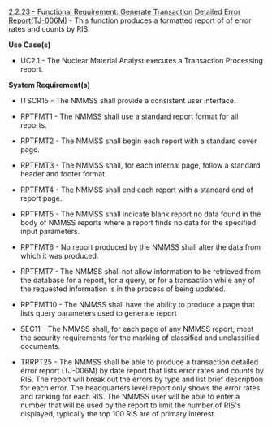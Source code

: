 <a href="https://dev.azure.com/Link-Technologies/NMMSS%20Requirements/_workitems/edit/161/" target="_blank">2.2.23 - Functional Requirement: Generate Transaction Detailed Error Report(TJ-006M)</a> - This function produces a formatted report of of error rates and counts by RIS.

**Use Case(s)**

- UC2.1 - The Nuclear Material Analyst executes a Transaction Processing report.

**System Requirement(s)**

- ITSCR15 - The NMMSS shall provide a consistent user interface.

- RPTFMT1 - The NMMSS shall use a standard report format for all reports.

- RPTFMT2 - The NMMSS shall begin each report with a standard cover page.

- RPTFMT3 - The NMMSS shall, for each internal page, follow a standard header and footer format.

- RPTFMT4 - The NMMSS shall end each report with a standard end of report page.

- RPTFMT5 - The NMMSS shall indicate blank report no data found in the body of NMMSS reports where a report finds no data for the specified input parameters.

- RPTFMT6 - No report produced by the NMMSS shall alter the data from which it was produced.

- RPTFMT7 - The NMMSS shall not allow information to be retrieved from the database for a report, for a query, or for a transaction while any of the requested information is in the process of being updated.

- RPTFMT10 - The NMMSS shall have the ability to produce a page that lists query parameters used to generate report

- SEC11 - The NMMSS shall, for each page of any NMMSS report, meet the security requirements for the marking of classified and unclassified documents.

- TRRPT25 - The NMMSS shall be able to produce a transaction detailed error report (TJ-006M) by date report that lists error rates and counts by RIS. The report will break out the errors by type and list brief description for each error. The headquarters level report only shows the error rates and ranking for each RIS. The NMMSS user will be able to enter a number that will be used by the report to limit the number of RIS's displayed, typically the top 100 RIS are of primary interest.